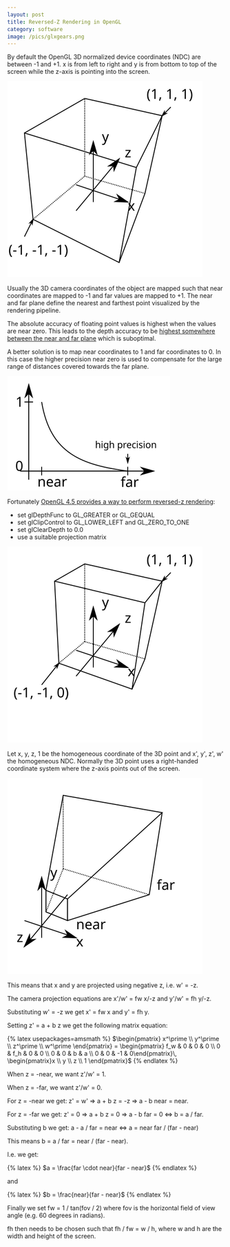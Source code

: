 ```yaml
---
layout: post
title: Reversed-Z Rendering in OpenGL
category: software
image: /pics/glxgears.png
---
```


By default the OpenGL 3D normalized device coordinates (NDC) are between -1 and +1.
x is from left to right and y is from bottom to top of the screen while the z-axis is pointing into the screen.

![normalized device coordinates](/pics/ndc.svg)

Usually the 3D camera coordinates of the object are mapped such that near coordinates are mapped to -1 and far values are mapped to +1.
The near and far plane define the nearest and farthest point visualized by the rendering pipeline.

The absolute accuracy of floating point values is highest when the values are near zero.
This leads to the depth accuracy to be [highest somewhere between the near and far plane][1] which is suboptimal.

A better solution is to map near coordinates to 1 and far coordinates to 0.
In this case the higher precision near zero is used to compensate for the large range of distances covered towards the far plane.

![zero to one mapping](/pics/zerotoone.svg)

Fortunately [OpenGL 4.5 provides a way to perform reversed-z rendering][2]:

* set glDepthFunc to GL\_GREATER or GL\_GEQUAL
* set glClipControl to GL\_LOWER\_LEFT and GL\_ZERO\_TO\_ONE
* set glClearDepth to 0.0
* use a suitable projection matrix

![using 0 to 1 z values](/pics/ndcltd.svg)

Let x, y, z, 1 be the homogeneous coordinate of the 3D point and x', y', z', w' the homogeneous NDC.
Normally the 3D point uses a right-handed coordinate system where the z-axis points out of the screen.

![frustum](/pics/frustum.svg)

This means that x and y are projected using negative z, i.e. w' = -z.

The camera projection equations are x'/w' = fw x/-z and y'/w' = fh y/-z.

Substituting w' = -z we get x' = fw x and y' = fh y.

Setting z' = a + b z we get the following matrix equation:

{% latex usepackages=amsmath %}
$\begin{pmatrix} x^\prime \\ y^\prime \\ z^\prime \\ w^\prime \end{pmatrix} =
\begin{pmatrix} f_w & 0 & 0 & 0 \\ 0 & f_h & 0 & 0 \\ 0 & 0 & b & a \\ 0 & 0 & -1 & 0\end{pmatrix}\,
\begin{pmatrix}x \\ y \\ z \\ 1 \end{pmatrix}$
{% endlatex %}

When z = -near, we want z'/w' = 1.

When z = -far, we want z'/w' = 0.

For z = -near we get: z' = w' => a + b z = -z => a - b near = near.

For z = -far we get: z' = 0 => a + b z = 0 => a - b far = 0 <=> b = a / far.

Substituting b we get: a - a / far = near <=> a = near far / (far - near)

This means b = a / far = near / (far - near).

I.e. we get:

{% latex %}
$a = \frac{far \cdot near}{far - near}$
{% endlatex %}

and

{% latex %}
$b = \frac{near}{far - near}$
{% endlatex %}

Finally we set fw = 1 / tan(fov / 2) where fov is the horizontal field of view angle (e.g. 60 degrees in radians).

fh then needs to be chosen such that fh / fw = w / h, where w and h are the width and height of the screen.

[1]: https://developer.nvidia.com/content/depth-precision-visualized
[2]: https://nlguillemot.wordpress.com/2016/12/07/reversed-z-in-opengl/
